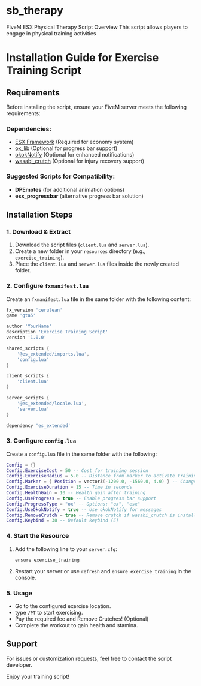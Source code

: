 # sb_therapy
FiveM ESX Physical Therapy Script Overview This script allows players to engage in physical training activities

# Installation Guide for Exercise Training Script

## Requirements

Before installing the script, ensure your FiveM server meets the following requirements:

### Dependencies:

- [ESX Framework](https://github.com/esx-framework/esx_core) (Required for economy system)
- [ox\_lib](https://github.com/overextended/ox_lib) (Optional for progress bar support)
- [okokNotify](https://github.com/okok-projects/okokNotify) (Optional for enhanced notifications)
- [wasabi\_crutch](https://github.com/wasabi-scripts/wasabi_crutch) (Optional for injury recovery support)

### Suggested Scripts for Compatibility:

- **DPEmotes** (for additional animation options)
- **esx\_progressbar** (alternative progress bar solution)

## Installation Steps

### 1. Download & Extract

1. Download the script files (`client.lua` and `server.lua`).
2. Create a new folder in your `resources` directory (e.g., `exercise_training`).
3. Place the `client.lua` and `server.lua` files inside the newly created folder.

### 2. Configure `fxmanifest.lua`

Create an `fxmanifest.lua` file in the same folder with the following content:

```lua
fx_version 'cerulean'
game 'gta5'

author 'YourName'
description 'Exercise Training Script'
version '1.0.0'

shared_scripts {
    '@es_extended/imports.lua',
    'config.lua'
}

client_scripts {
    'client.lua'
}

server_scripts {
    '@es_extended/locale.lua',
    'server.lua'
}

dependency 'es_extended'
```

### 3. Configure `config.lua`

Create a `config.lua` file in the same folder with the following:

```lua
Config = {}
Config.ExerciseCost = 50 -- Cost for training session
Config.ExerciseRadius = 5.0 -- Distance from marker to activate training
Config.Marker = { Position = vector3(-1200.0, -1560.0, 4.0) } -- Change to desired location
Config.ExerciseDuration = 15 -- Time in seconds
Config.HealthGain = 10 -- Health gain after training
Config.UseProgress = true -- Enable progress bar support
Config.ProgressType = "ox" -- Options: "ox", "esx"
Config.UseOkokNotify = true -- Use okokNotify for messages
Config.RemoveCrutch = true -- Remove crutch if wasabi_crutch is installed
Config.Keybind = 38 -- Default keybind (E)
```

### 4. Start the Resource

1. Add the following line to your `server.cfg`:
   ```
   ensure exercise_training
   ```
2. Restart your server or use `refresh` and `ensure exercise_training` in the console.

### 5. Usage

- Go to the configured exercise location.
- type `/PT` to start exercising.
- Pay the required fee and Remove Crutches! (Optional)
- Complete the workout to gain health and stamina.

## Support

For issues or customization requests, feel free to contact the script developer.

Enjoy your training script!


